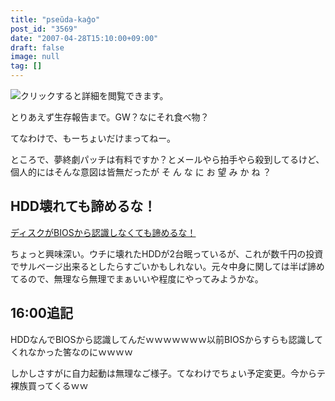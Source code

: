 ```yaml
---
title: "pseŭda-kaĝo"
post_id: "3569"
date: "2007-04-28T15:10:00+09:00"
draft: false
image: null
tag: []
---
```



![クリックすると詳細を閲覧できます。](/!/thC/thC_SS12.jpg)

とりあえず生存報告まで。GW？なにそれ食べ物？

てなわけで、もーちょいだけまってねー。

ところで、夢終劇パッチは有料ですか？とメールやら拍手やら殺到してるけど、個人的にはそんな意図は皆無だったが そ ん な に お 望 み か ね ？

## HDD壊れても諦めるな！

[ディスクがBIOSから認識しなくても諦めるな！](http://fromto.cc/hosokawa/diary/2004/20040122-mita2/)

ちょっと興味深い。ウチに壊れたHDDが2台眠っているが、これが数千円の投資でサルベージ出来るとしたらすごいかもしれない。元々中身に関しては半ば諦めてるので、無理なら無理でまぁいいや程度にやってみようかな。

## 16:00追記

HDDなんでBIOSから認識してんだｗｗｗｗｗｗｗ以前BIOSからすらも認識してくれなかった筈なのにｗｗｗｗ

しかしさすがに自力起動は無理なご様子。てなわけでちょい予定変更。今からテ裸族買ってくるｗｗ
